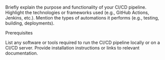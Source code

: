 Briefly explain the purpose and functionality of your CI/CD pipeline.
Highlight the technologies or frameworks used (e.g., GitHub Actions, Jenkins, etc.).
Mention the types of automations it performs (e.g., testing, building, deployments).


Prerequisites

List any software or tools required to run the CI/CD pipeline locally or on a CI/CD server.
Provide installation instructions or links to relevant documentation.
